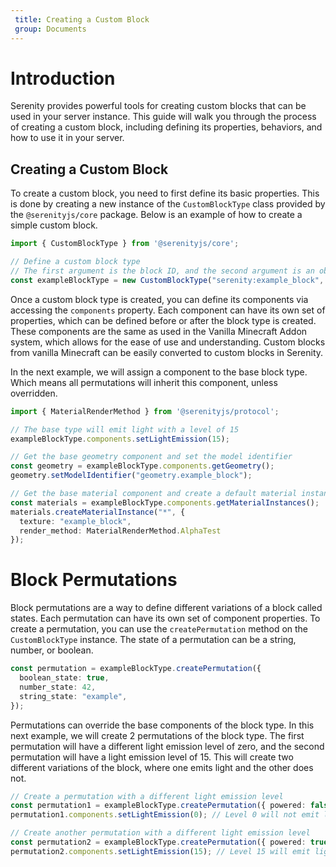 ```yaml
---
 title: Creating a Custom Block
 group: Documents
---
```


# Introduction
Serenity provides powerful tools for creating custom blocks that can be used in your server instance. This guide will walk you through the process of creating a custom block, including defining its properties, behaviors, and how to use it in your server.

## Creating a Custom Block
To create a custom block, you need to first define its basic properties. This is done by creating a new instance of the `CustomBlockType` class provided by the `@serenityjs/core` package. Below is an example of how to create a simple custom block.

```typescript
import { CustomBlockType } from '@serenityjs/core';

// Define a custom block type
// The first argument is the block ID, and the second argument is an object with additional options
const exampleBlockType = new CustomBlockType("serenity:example_block", { solid: true });
```

Once a custom block type is created, you can define its components via accessing the `components` property. Each component can have its own set of properties, which can be defined before or after the block type is created. These components are the same as used in the Vanilla Minecraft Addon system, which allows for the ease of use and understanding. Custom blocks from vanilla Minecraft can be easily converted to custom blocks in Serenity.

In the next example, we will assign a component to the base block type. Which means all permutations will inherit this component, unless overridden.

```typescript
import { MaterialRenderMethod } from '@serenityjs/protocol';

// The base type will emit light with a level of 15
exampleBlockType.components.setLightEmission(15);

// Get the base geometry component and set the model identifier
const geometry = exampleBlockType.components.getGeometry();
geometry.setModelIdentifier("geometry.example_block");

// Get the base material component and create a default material instance
const materials = exampleBlockType.components.getMaterialInstances();
materials.createMaterialInstance("*", {
  texture: "example_block",
  render_method: MaterialRenderMethod.AlphaTest
});
```

# Block Permutations
Block permutations are a way to define different variations of a block called states. Each permutation can have its own set of component properties. To create a permutation, you can use the `createPermutation` method on the `CustomBlockType` instance. The state of a permutation can be a string, number, or boolean.

```typescript
const permutation = exampleBlockType.createPermutation({
  boolean_state: true,
  number_state: 42,
  string_state: "example",
});
```

Permutations can override the base components of the block type. In this next example, we will create 2 permutations of the block type. The first permutation will have a different light emission level of zero, and the second permutation will have a light emission level of 15. This will create two different variations of the block, where one emits light and the other does not.

```typescript
// Create a permutation with a different light emission level
const permutation1 = exampleBlockType.createPermutation({ powered: false });
permutation1.components.setLightEmission(0); // Level 0 will not emit light

// Create another permutation with a different light emission level
const permutation2 = exampleBlockType.createPermutation({ powered: true });
permutation2.components.setLightEmission(15); // Level 15 will emit light
```